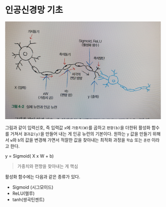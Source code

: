 # 인공신경망 기초

![](2019-04-12-17-32-57.png)

그림과 같이 입력신호, 즉 입력값 `x`에 `가중치(W)`를 곱하고 `편향(b)`을 더한뒤 활성화 함수를 거쳐서 `결과값(y)`을 만들어 내는 게 인공 뉴런의 기본이다. 원하는 `y` 값을 만들기 위해서 `w`와 `b`의 값을 변경해 가면서 적잘한 값을 찾아내는 최적화 과정을 `학습` 또는 `훈련` 이라고 한다. 

y = Sigmoid( X x W + b)

> 가중치와 편향을 찾아내는 게 핵심

활성화 함수에는 다음과 같은 종류가 있다. 
- Sigmoid (시그모이드)
- ReLU(렐루)
- tanh(쌍곡틴젠트)

